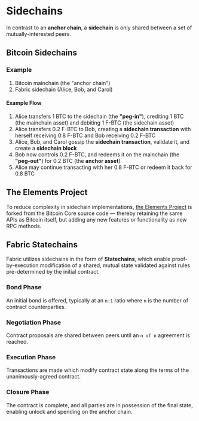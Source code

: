 # Sidechains
In contrast to an **anchor chain**, a **sidechain** is only shared between a set of mutually-interested peers.

## Bitcoin Sidechains
### Example
1. Bitcoin mainchain (the "anchor chain")
2. Fabric sidechain (Alice, Bob, and Carol)

#### Example Flow
1. Alice transfers 1 BTC to the sidechain (the **"peg-in"**), crediting 1 BTC (the mainchain asset) and debiting 1 F-BTC (the sidechain asset)
2. Alice transfers 0.2 F-BTC to Bob, creating a **sidechain transaction** with herself receiving 0.8 F-BTC and Bob receiving 0.2 F-BTC
3. Alice, Bob, and Carol gossip the **sidechain transaction**, validate it, and create a **sidechain block**
4. Bob now controls 0.2 F-BTC, and redeems it on the mainchain (the **"peg-out"**) for 0.2 BTC (the **anchor asset**)
5. Alice may continue transacting with her 0.8 F-BTC or redeem it back for 0.8 BTC

## The Elements Project
To reduce complexity in sidechain implementations, [the Elements Project][elements-project] is forked from the Bitcoin Core source code — thereby retaining the same APIs as Bitcoin itself, but adding any new features or functionality as new RPC methods.

## Fabric Statechains
Fabric utilizes sidechains in the form of **Statechains**, which enable proof-by-execution modification of a shared, mutual state validated against rules pre-determined by the initial contract.

### Bond Phase
An initial bond is offered, typically at an `n:1` ratio where `n` is the number of contract counterparties.

### Negotiation Phase
Contract proposals are shared between peers until an `n of n` agreement is reached.

### Execution Phase
Transactions are made which modify contract state along the terms of the unanimously-agreed contract.

### Closure Phase
The contract is complete, and all parties are in possession of the final state, enabling unlock and spending on the anchor chain.

[elements-project]: https://elementsproject.org
